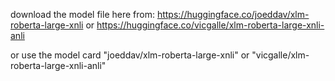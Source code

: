 download the model file here from: https://huggingface.co/joeddav/xlm-roberta-large-xnli or https://huggingface.co/vicgalle/xlm-roberta-large-xnli-anli

or use the model card "joeddav/xlm-roberta-large-xnli" or "vicgalle/xlm-roberta-large-xnli-anli"
